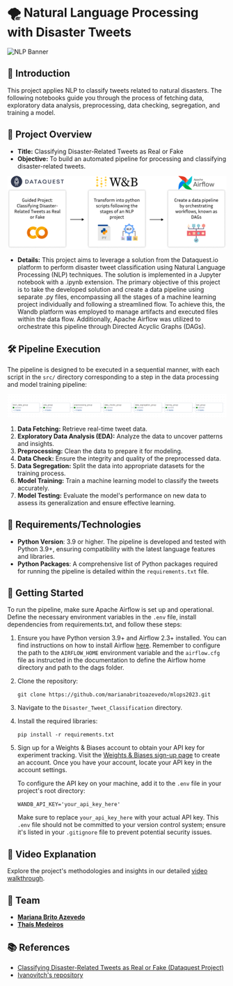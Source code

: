 # 🌪️ Natural Language Processing with Disaster Tweets
![NLP Banner](https://dummyimage.com/1200x400/000/fff&text=NLP+with+Disaster+Tweets)

## 📜 Introduction
This project applies NLP to classify tweets related to natural disasters. The following notebooks guide you through the process of fetching data, exploratory data analysis, preprocessing, data checking, segregation, and training a model.

## 📂 Project Overview
- **Title:** Classifying Disaster-Related Tweets as Real or Fake
- **Objective:** To build an automated pipeline for processing and classifying disaster-related tweets.

![Big Picture](./img/big-picture.png)

- **Details:** This project aims to leverage a solution from the Dataquest.io platform to perform disaster tweet classification using Natural Language Processing (NLP) techniques. The solution is implemented in a Jupyter notebook with a .ipynb extension. The primary objective of this project is to take the developed solution and create a data pipeline using separate .py files, encompassing all the stages of a machine learning project individually and following a streamlined flow. To achieve this, the Wandb platform was employed to manage artifacts and executed files within the data flow. Additionally, Apache Airflow was utilized to orchestrate this pipeline through Directed Acyclic Graphs (DAGs).

## 🛠️ Pipeline Execution
The pipeline is designed to be executed in a sequential manner, with each script in the `src/` directory corresponding to a step in the data processing and model training pipeline:

![Airflow Pipeline](./img/airflow-pipeline.png)

1. **Data Fetching:** Retrieve real-time tweet data.
2. **Exploratory Data Analysis (EDA):** Analyze the data to uncover patterns and insights.
3. **Preprocessing:** Clean the data to prepare it for modeling.
4. **Data Check:** Ensure the integrity and quality of the preprocessed data.
5. **Data Segregation:** Split the data into appropriate datasets for the training process.
6. **Model Training:** Train a machine learning model to classify the tweets accurately.
7. **Model Testing:** Evaluate the model's performance on new data to assess its generalization and ensure effective learning.

## 🔧 Requirements/Technologies
- **Python Version**: 3.9 or higher. The pipeline is developed and tested with Python 3.9+, ensuring compatibility with the latest language features and libraries.
- **Python Packages**: A comprehensive list of Python packages required for running the pipeline is detailed within the `requirements.txt` file.

## 🚀 Getting Started
To run the pipeline, make sure Apache Airflow is set up and operational. Define the necessary environment variables in the `.env` file, install dependencies from requirements.txt, and follow these steps:

1. Ensure you have Python version 3.9+ and Airflow 2.3+ installed. You can find instructions on how to install Airflow [here](https://airflow.apache.org/docs/apache-airflow/stable/start.html). Remember to configure the path to the `AIRFLOW_HOME` environment variable and the `airflow.cfg` file as instructed in the documentation to define the Airflow home directory and path to the dags folder.

2. Clone the repository: 
   ```
   git clone https://github.com/marianabritoazevedo/mlops2023.git
   ```

3. Navigate to the `Disaster_Tweet_Classification` directory.

4. Install the required libraries: 
   ```
   pip install -r requirements.txt
   ``` 

5. Sign up for a Weights & Biases account to obtain your API key for experiment tracking. Visit the [Weights & Biases sign-up page](https://wandb.ai/signup) to create an account. Once you have your account, locate your API key in the account settings.

   To configure the API key on your machine, add it to the `.env` file in your project's root directory:
   ```
   WANDB_API_KEY='your_api_key_here'
   ```
   Make sure to replace `your_api_key_here` with your actual API key. This `.env` file should not be committed to your version control system; ensure it's listed in your `.gitignore` file to prevent potential security issues.

## 🎥 Video Explanation
Explore the project's methodologies and insights in our detailed [video walkthrough](https://www.youtube.com/watch?v=example-link).

## 👥 Team

- [**Mariana Brito Azevedo**](https://github.com/marianabritoazevedo)
- [**Thaís Medeiros**](https://github.com/thaisaraujom)

## 📚 References
- [Classifying Disaster-Related Tweets as Real or Fake (Dataquest Project)](https://github.com/dataquestio/solutions/blob/master/Mission797Solutions.ipynb)
- [Ivanovitch's repository](https://github.com/ivanovitchm/mlops)